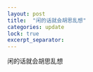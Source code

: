 ```yaml
---
layout: post
title:  "闲的话就会胡思乱想"
categories: update
lock: true
excerpt_separator: 
---
```



闲的话就会胡思乱想